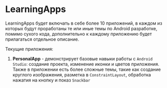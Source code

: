 # LearningApps

LearningApps будет включать в себе более 10 приложений, в каждом из которых будут проработаны те или иные темы по
Android разработке, помимо сухого кода, дополнительно к каждому приложению будет прилагаться отдельное описание.

Текущие приложения:

1. **PersonalApp** - демонстрирует базовые навыки работы с <code>Android Studio</code>: создание проекта, изменение иконки и цветов приложения. 
Также в приложении есть более сложные темы, такие как создание круглого изображения, разметка в <code>ConstraintLayout</code>, обработка нажатия на кнопку и показ <code>Snackbar</code>
